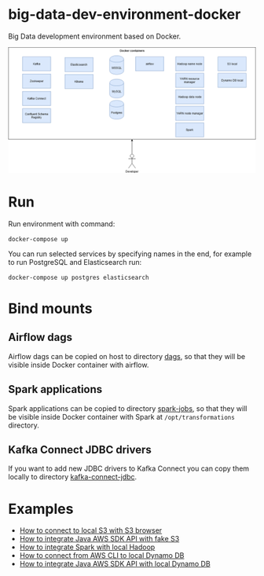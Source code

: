 # big-data-dev-environment-docker
Big Data development environment based on Docker.

![](images/environment_diagram.png)

# Run

Run environment with command:

    docker-compose up
    
You can run selected services by specifying names in the end, for example to run PostgreSQL and Elasticsearch run:

    docker-compose up postgres elasticsearch 
    
# Bind mounts

## Airflow dags

Airflow dags can be copied on host to directory [dags](/dags), so that they will be visible inside Docker container with airflow. 

## Spark applications

Spark applications can be copied to directory [spark-jobs](/spark-jobs), so that they will be visible inside Docker container with Spark at `/opt/transformations` directory.

## Kafka Connect JDBC drivers

If you want to add new JDBC drivers to Kafka Connect you can copy them locally to directory [kafka-connect-jdbc](/kafka-connect-jdbc).

# Examples

- [How to connect to local S3 with S3 browser](/examples/example-s3-browser)
- [How to integrate Java AWS SDK API with fake S3](/examples/example-java-s3-local)
- [How to integrate Spark with local Hadoop](/examples/example-spark-hdfs)
- [How to connect from AWS CLI to local Dynamo DB](/examples/example-dynamodb-with-awscli)
- [How to integrate Java AWS SDK API with local Dynamo DB](/examples/example-java-dynamodb-local)